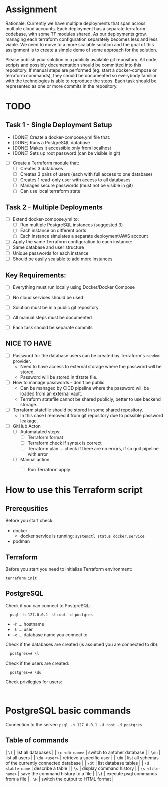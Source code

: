 # Assignment

Rationale: Currently we have multiple deployments that span across multiple cloud accounts. Each deployment has a separate terraform codebase, with some TF modules shared. As our deployments grow, managing each terraform configuration separately becomes less and less viable. We need to move to a more scalable solution and the goal of this assignment is to create a simple demo of some approach for the solution.

Please publish your solution in a publicly available git repository. All code, scripts and possibly documentation should be committed into this repository. If manual steps are performed (eg. start a docker-compose or terraform commands), they should be documented so everybody familiar with the technologies is able to reproduce the steps. Each task should be represented as one or more commits in the repository.

# TODO

## Task 1 - Single Deployment Setup

- [DONE] Create a docker-compose.yml file that:
 - [DONE] Runs a PostgreSQL database
 - [DONE] Makes it accessible only from localhost
 - [DONE] Sets up root password (can be visible in git)
- [ ] Create a Terraform module that:
  - [ ] Creates 3 databases
  - [ ] Creates 3 pairs of users (each with full access to one database)
  - [ ] Creates 1 read-only user with access to all databases
  - [ ] Manages secure passwords (must not be visible in git)
  - [ ] Can use local terraform state

## Task 2 - Multiple Deployments

- [ ] Extend docker-compose.yml to:
  - [ ] Run multiple PostgreSQL instances (suggested 3)
  - [ ] Each instance on different ports
  - [ ] Each instance simulates a separate deployment/AWS account
- [ ] Apply the same Terraform configuration to each instance:
 - [ ] Same database and user structure
 - [ ] Unique passwords for each instance
 - [ ] Should be easily scalable to add more instances

## Key Requirements:

- [ ] Everything must run locally using Docker/Docker Compose
- [ ] No cloud services should be used
- [ ] Solution must be in a public git repository
- [ ] All manual steps must be documented
- [ ] Each task should be separate commits

      
## NICE TO HAVE
- [ ] Password for the database users can be created by Terraform's `random` provider.
  - Need to have access to external storage where the password will be stored.
  - Password will be stored in tfstate file.
- [ ] How to manage passwords - don't be public
  - Can be managed by CICD pipeline where the password will be loaded from an external vault.
  - Terraform statefile cannot be shared publicly, better to use backend storage.
- [ ] Terraform statefile should be stored in some shared repository.
  - In this case I removed it from git repository due to possible password leakage.
- [ ] GitHub Acton
  - [ ] Automatated steps:
    - [ ] Terraform format
    - [ ] Terraform check if syntax is correct
    - [ ] Terraform plan ... check if there are no errors, if so quit pipeline with error
  - [ ] Manual action
    - [ ] Run Terraform apply
  





# How to use this Terraform script

## Prerequsities

Before you start check:
- docker
  - docker service is running: `systemctl status docker.service `
- podman

## Terraform

Before you start you need to initialize Terraform environment:
```
terraform init
```

## PostgreSQL

Check if you can connect to PostgreSQL:
```
  psql -h 127.0.0.1 -U root -d postgres
```
* `-h` ... hostname
* `-U` ... user
* `-d` ... database name you connect to

Check if the databases are created (is assumed you are connected to db):
```
  postgres=# \l
```

Check if the users are created:
```
  postgres=# \du
```

Check privilegies for users:
```
  
```



# PostgreSQL basic commands

Connection to the server: `psql -h 127.0.0.1 -U root -d postgres`

## Table of commands
| `\l` | list all databases |
| `\c <db-name>` | switch to antoher database |
| `\du` | list all users |
| `\du <user>` | retrieve a specific user |
| `\dn` | list all schemas of the currently connected database |
|  `\dt` | list database tables |
| `\d <table-name` | describe a table |
| `\s` | display command history |
| `\s <file-name>` | save the command history to a file |
| `\i` | execute psql commands from a file |
| `\H` | switch the output to HTML format |
